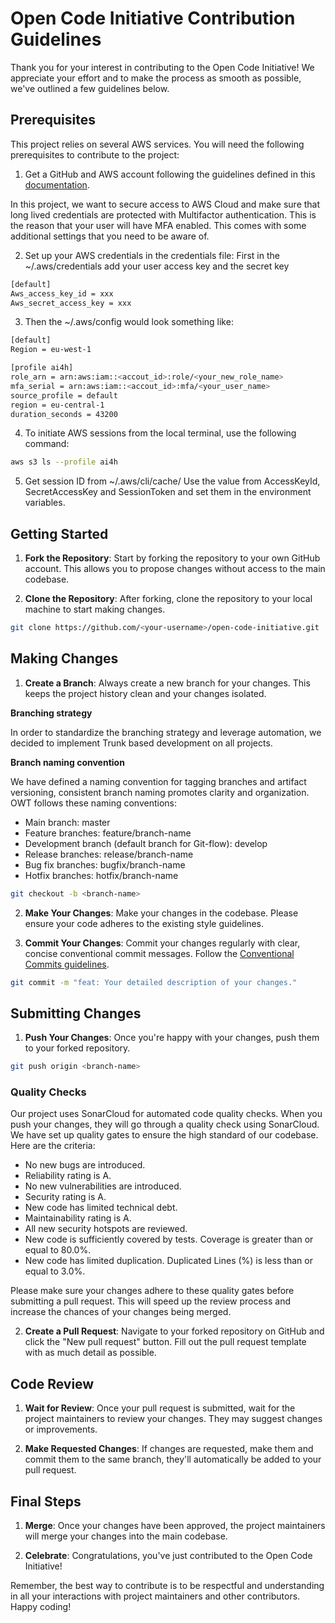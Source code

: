 # Open Code Initiative Contribution Guidelines

Thank you for your interest in contributing to the Open Code Initiative! We appreciate your effort and to make the process as smooth as possible, we've outlined a few guidelines below.

## Prerequisites

This project relies on several AWS services. You will need the following prerequisites to contribute to the project:
1. Get a GitHub and AWS account following the guidelines defined in this [documentation](https://github.com/FG-AI4H/Documentation/tree/wikiMaster/Onboarding).

In this project, we want to secure access to AWS Cloud and make sure that long lived credentials are protected with Multifactor authentication. This is the reason that your user will have MFA enabled. This comes with some additional settings that you need to be aware of.

2. Set up your AWS credentials in the credentials file:
First in the ~/.aws/credentials add your user access key and the secret key
```bash
[default]
Aws_access_key_id = xxx
Aws_secret_access_key = xxx
```
3. Then the ~/.aws/config would look something like:
```bash
[default]
Region = eu-west-1

[profile ai4h]
role_arn = arn:aws:iam::<accout_id>:role/<your_new_role_name>
mfa_serial = arn:aws:iam::<accout_id>:mfa/<your_user_name>
source_profile = default
region = eu-central-1
duration_seconds = 43200
```

4. To initiate AWS sessions from the local terminal, use the following command:

```bash
aws s3 ls --profile ai4h
```
5. Get session ID from ~/.aws/cli/cache/<latest-file>
Use the value from AccessKeyId, SecretAccessKey and SessionToken and set them in the environment variables.


## Getting Started

1. **Fork the Repository**: Start by forking the repository to your own GitHub account. This allows you to propose changes without access to the main codebase.

2. **Clone the Repository**: After forking, clone the repository to your local machine to start making changes.

```bash
git clone https://github.com/<your-username>/open-code-initiative.git
```

## Making Changes

1. **Create a Branch**: Always create a new branch for your changes. This keeps the project history clean and your changes isolated.

**Branching strategy**

In order to standardize the branching strategy and leverage automation, we decided to implement Trunk based development on all projects.

**Branch naming convention**

We have defined a naming convention for tagging branches and artifact versioning, consistent branch naming promotes clarity and organization. OWT follows these naming conventions:

- Main branch: master
- Feature branches: feature/branch-name
- Development branch (default branch for Git-flow): develop
- Release branches: release/branch-name
- Bug fix branches: bugfix/branch-name
- Hotfix branches: hotfix/branch-name

```bash
git checkout -b <branch-name>
```

2. **Make Your Changes**: Make your changes in the codebase. Please ensure your code adheres to the existing style guidelines.

3. **Commit Your Changes**: Commit your changes regularly with clear, concise conventional commit messages. Follow the [Conventional Commits guidelines](https://www.conventionalcommits.org/).

```bash
git commit -m "feat: Your detailed description of your changes."
```

## Submitting Changes

1. **Push Your Changes**: Once you're happy with your changes, push them to your forked repository.

```bash
git push origin <branch-name>
```
### Quality Checks

Our project uses SonarCloud for automated code quality checks. When you push your changes, they will go through a quality check using SonarCloud. We have set up quality gates to ensure the high standard of our codebase. Here are the criteria:

- No new bugs are introduced.
- Reliability rating is A.
- No new vulnerabilities are introduced.
- Security rating is A.
- New code has limited technical debt.
- Maintainability rating is A.
- All new security hotspots are reviewed.
- New code is sufficiently covered by tests. Coverage is greater than or equal to 80.0%.
- New code has limited duplication. Duplicated Lines (%) is less than or equal to 3.0%.

Please make sure your changes adhere to these quality gates before submitting a pull request. This will speed up the review process and increase the chances of your changes being merged.

2. **Create a Pull Request**: Navigate to your forked repository on GitHub and click the "New pull request" button. Fill out the pull request template with as much detail as possible.

## Code Review

1. **Wait for Review**: Once your pull request is submitted, wait for the project maintainers to review your changes. They may suggest changes or improvements.

2. **Make Requested Changes**: If changes are requested, make them and commit them to the same branch, they'll automatically be added to your pull request.

## Final Steps

1. **Merge**: Once your changes have been approved, the project maintainers will merge your changes into the main codebase.

2. **Celebrate**: Congratulations, you've just contributed to the Open Code Initiative!

Remember, the best way to contribute is to be respectful and understanding in all your interactions with project maintainers and other contributors. Happy coding!
